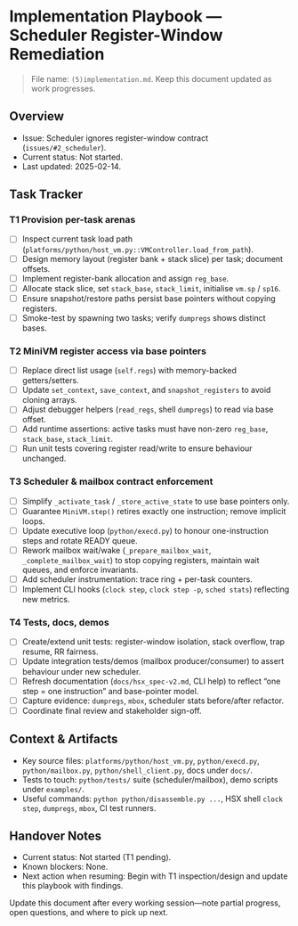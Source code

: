 # Implementation Playbook — Scheduler Register-Window Remediation

> File name: `(5)implementation.md`. Keep this document updated as work progresses.

## Overview
- Issue: Scheduler ignores register-window contract (`issues/#2_scheduler`).
- Current status: Not started.
- Last updated: 2025-02-14.

## Task Tracker

### T1 Provision per-task arenas
- [ ] Inspect current task load path (`platforms/python/host_vm.py::VMController.load_from_path`).
- [ ] Design memory layout (register bank + stack slice) per task; document offsets.
- [ ] Implement register-bank allocation and assign `reg_base`.
- [ ] Allocate stack slice, set `stack_base`, `stack_limit`, initialise `vm.sp` / `sp16`.
- [ ] Ensure snapshot/restore paths persist base pointers without copying registers.
- [ ] Smoke-test by spawning two tasks; verify `dumpregs` shows distinct bases.

### T2 MiniVM register access via base pointers
- [ ] Replace direct list usage (`self.regs`) with memory-backed getters/setters.
- [ ] Update `set_context`, `save_context`, and `snapshot_registers` to avoid cloning arrays.
- [ ] Adjust debugger helpers (`read_regs`, shell `dumpregs`) to read via base offset.
- [ ] Add runtime assertions: active tasks must have non-zero `reg_base`, `stack_base`, `stack_limit`.
- [ ] Run unit tests covering register read/write to ensure behaviour unchanged.

### T3 Scheduler & mailbox contract enforcement
- [ ] Simplify `_activate_task` / `_store_active_state` to use base pointers only.
- [ ] Guarantee `MiniVM.step()` retires exactly one instruction; remove implicit loops.
- [ ] Update executive loop (`python/execd.py`) to honour one-instruction steps and rotate READY queue.
- [ ] Rework mailbox wait/wake (`_prepare_mailbox_wait`, `_complete_mailbox_wait`) to stop copying registers, maintain wait queues, and enforce invariants.
- [ ] Add scheduler instrumentation: trace ring + per-task counters.
- [ ] Implement CLI hooks (`clock step`, `clock step -p`, `sched stats`) reflecting new metrics.

### T4 Tests, docs, demos
- [ ] Create/extend unit tests: register-window isolation, stack overflow, trap resume, RR fairness.
- [ ] Update integration tests/demos (mailbox producer/consumer) to assert behaviour under new scheduler.
- [ ] Refresh documentation (`docs/hsx_spec-v2.md`, CLI help) to reflect “one step = one instruction” and base-pointer model.
- [ ] Capture evidence: `dumpregs`, `mbox`, scheduler stats before/after refactor.
- [ ] Coordinate final review and stakeholder sign-off.

## Context & Artifacts
- Key source files: `platforms/python/host_vm.py`, `python/execd.py`, `python/mailbox.py`, `python/shell_client.py`, docs under `docs/`.
- Tests to touch: `python/tests/` suite (scheduler/mailbox), demo scripts under `examples/`.
- Useful commands: `python python/disassemble.py ...`, HSX shell `clock step`, `dumpregs`, `mbox`, CI test runners.

## Handover Notes
- Current status: Not started (T1 pending).
- Known blockers: None.
- Next action when resuming: Begin with T1 inspection/design and update this playbook with findings.

Update this document after every working session—note partial progress, open questions, and where to pick up next.
